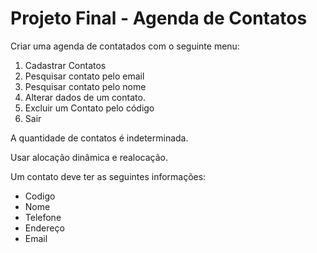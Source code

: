 # Projeto Final -  Agenda de Contatos

Criar uma agenda de contatados com o seguinte menu:

1. Cadastrar Contatos
2. Pesquisar contato pelo email
3. Pesquisar contato pelo nome
4. Alterar dados de um contato.
5. Excluir um Contato pelo código
6. Sair


A quantidade de contatos é indeterminada.

Usar alocação dinâmica e realocação.

Um contato deve ter as seguintes informações:

- Codigo
- Nome
- Telefone
- Endereço
- Email